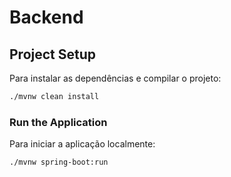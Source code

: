 # Backend

## Project Setup

Para instalar as dependências e compilar o projeto:

```sh
./mvnw clean install
```

### Run the Application

Para iniciar a aplicação localmente:

```sh
./mvnw spring-boot:run
```